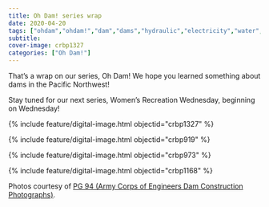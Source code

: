 ```yaml
---
title: Oh Dam! series wrap
date: 2020-04-20
tags: ["ohdam","ohdam!","dam","dams","hydraulic","electricity","water","irrigation","ColumbiaRiver","ColumbiaRiverBasin"]
subtitle: 
cover-image: crbp1327
categories: ["Oh Dam!"]
---
```


That’s a wrap on our series, Oh Dam! We hope you learned something about dams in the Pacific Northwest!</p><p>Stay tuned for our next series, Women’s Recreation Wednesday, beginning on Wednesday!

{% include feature/digital-image.html objectid="crbp1327" %}

{% include feature/digital-image.html objectid="crbp919" %}

{% include feature/digital-image.html objectid="crbp973" %}

{% include feature/digital-image.html objectid="crbp1168" %}

Photos courtesy of [PG 94 (Army Corps of Engineers Dam Construction Photographs)](https://archiveswest.orbiscascade.org/ark:/80444/xv165618/op=fstyle.aspx?t=k&amp;q=).

